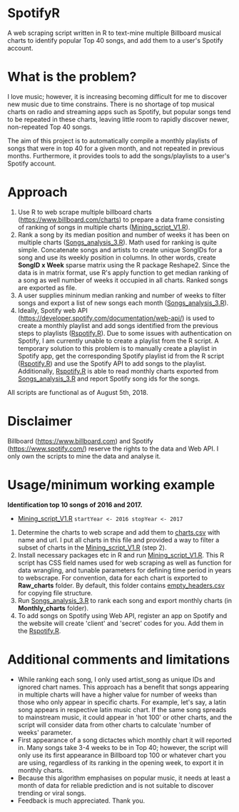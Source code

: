 # SpotifyR
A web scraping script written in R to text-mine multiple Billboard musical charts to identify popular Top 40 songs, and add them to a user's Spotify account.

# What is the problem?
I love music; however, it is increasing becoming difficult for me to discover new music due to time constrains. There is no shortage of top musical charts on radio and streaming apps such as Spotify, but popular songs tend to be repeated in these charts, leaving little room to rapidly discover newer, non-repeated Top 40 songs. 

The aim of this project is to automatically compile a monthly playlists of songs that were in top 40 for a given month, and not repeated in previous months. Furthermore, it provides tools to add the songs/playlists to a user's Spotify account. 

# Approach
1. Use R to web scrape multiple billboard charts (https://www.billboard.com/charts) to prepare a data frame consisting of ranking of songs in multiple charts ([Mining_script_V1.R](https://github.com/jsha129/Billboard_music/blob/master/Mining_script_V1.R)). 
2. Rank a song by its median position and number of weeks it has been on multiple charts ([Songs_analysis_3.R](https://github.com/jsha129/Billboard_music/blob/master/Songs_analysis_3.R)). Math used for ranking is quite simple. Concatenate songs and artists to create unique SongIDs for a song and use its weekly position in columns. In other words, create **SongID x Week** sparse matrix using the R package Reshape2. Since the data is in matrix format, use R's apply function to get median ranking of a song as well number of weeks it occupied in all charts. Ranked songs are exported as file. 
3. A user supplies mininum median ranking and number of weeks to filter songs and export a list of new songs each month ([Songs_analysis_3.R](https://github.com/jsha129/Billboard_music/blob/master/Songs_analysis_3.R)).
4. Ideally, Spotify web API (https://developer.spotify.com/documentation/web-api/) is used to create a monthly playlist and add songs identified from the previous steps to playlists ([Rspotify.R](https://github.com/jsha129/Billboard_music/blob/master/Rspotify.R)). Due to some issues with authentication on Spotify, I am currently unable to create a playlist from the R script. A temporary solution to this problem is to manually create a playlist in Spotify app, get the corresponding Spotify playlist id from the R script ([Rspotify.R](https://github.com/jsha129/Billboard_music/blob/master/Rspotify.R)) and use the Spotify API to add songs to the playlist. Additionally, [Rspotify.R](https://github.com/jsha129/Billboard_music/blob/master/Rspotify.R) is able to read monthly charts exported from [Songs_analysis_3.R](https://github.com/jsha129/Billboard_music/blob/master/Songs_analysis_3.R) and report Spotify song ids for the songs. 

All scripts are functional as of August 5th, 2018.

# Disclaimer
Billboard (https://www.billboard.com) and Spotify (https://www.spotify.com/) reserve the rights to the data and Web API. I only own the scripts to mine the data and analyse it. 

# Usage/minimum working example
**Identification top 10 songs of 2016 and 2017.**
- [Mining_script_V1.R](https://github.com/jsha129/Billboard_music/blob/master/Mining_script_V1.R)
  `startYear <- 2016
  stopYear <- 2017`

1. Determine the charts to web scrape and add them to [charts.csv](https://github.com/jsha129/Billboard_music/blob/master/charts.csv) with name and url. I put all charts in this file and provided a way to filter a subset of charts in the [Mining_script_V1.R](https://github.com/jsha129/Billboard_music/blob/master/Mining_script_V1.R) (step 2).
2. Install necessary packages etc in R and run [Mining_script_V1.R](https://github.com/jsha129/Billboard_music/blob/master/Mining_script_V1.R). This R script has CSS field names used for web scraping as well as function for data wrangling, and tunable parameters for defining time period in years to webscrape. For convention, data for each chart is exported to **Raw_charts** folder. By default, this folder contains [empty_headers.csv](https://github.com/jsha129/Billboard_music/blob/master/Raw_charts/empty_headers.csv) for copying file structure. 
3. Run [Songs_analysis_3.R](https://github.com/jsha129/Billboard_music/blob/master/Songs_analysis_3.R) to rank each song and export monthly charts (in **Monthly_charts** folder).
4. To add songs on Spotify using Web API, register an app on Spotify and the website will create 'client' and 'secret' codes for you. Add them in the [Rspotify.R](https://github.com/jsha129/Billboard_music/blob/master/Rspotify.R). 

# Additional comments and limitations
- While ranking each song, I only used artist_song as unique IDs and ignored chart names. This approach has a benefit that songs appearing in multiple charts will have a higher value for number of weeks than those who only appear in specific charts. For example, let's say, a latin song  appears in respective latin music chart. If the same song spreads to mainstream music, it could appear in 'hot 100' or other charts, and the script will consider data from other charts to calculate 'number of weeks' parameter.
- First appearance of a song dictactes which monthly chart it will reported in. Many songs take 3-4 weeks to be in Top 40; however, the script will only use its first appearance in Billboard top 100 or whatever chart you are using, regardless of its ranking in the opening week, to export it in monthly charts.
- Because this algorithm emphasises on  popular music, it needs at least a month of data for reliable prediction and is not suitable to discover trending or viral songs. 
- Feedback is much appreciated. Thank you. 
